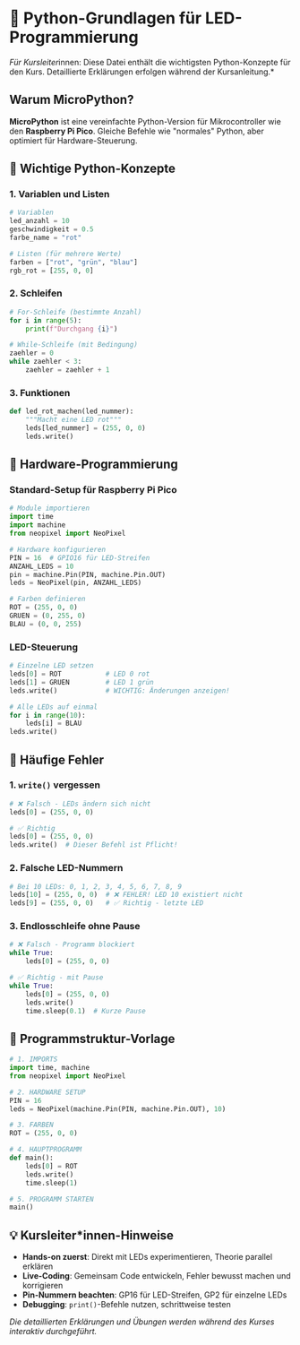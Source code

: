 # 🐍 Python-Grundlagen für LED-Programmierung

*Für Kursleiter*innen: Diese Datei enthält die wichtigsten Python-Konzepte für den Kurs. Detaillierte Erklärungen erfolgen während der Kursanleitung.*

## Warum MicroPython?
**MicroPython** ist eine vereinfachte Python-Version für Mikrocontroller wie den **Raspberry Pi Pico**. Gleiche Befehle wie "normales" Python, aber optimiert für Hardware-Steuerung.

## 📝 Wichtige Python-Konzepte

### 1. Variablen und Listen
```python
# Variablen
led_anzahl = 10
geschwindigkeit = 0.5
farbe_name = "rot"

# Listen (für mehrere Werte)
farben = ["rot", "grün", "blau"]
rgb_rot = [255, 0, 0]
```

### 2. Schleifen
```python
# For-Schleife (bestimmte Anzahl)
for i in range(5):
    print(f"Durchgang {i}")

# While-Schleife (mit Bedingung)
zaehler = 0
while zaehler < 3:
    zaehler = zaehler + 1
```

### 3. Funktionen
```python
def led_rot_machen(led_nummer):
    """Macht eine LED rot"""
    leds[led_nummer] = (255, 0, 0)
    leds.write()
```

## 🔌 Hardware-Programmierung

### Standard-Setup für Raspberry Pi Pico
```python
# Module importieren
import time
import machine
from neopixel import NeoPixel

# Hardware konfigurieren
PIN = 16  # GPIO16 für LED-Streifen
ANZAHL_LEDS = 10
pin = machine.Pin(PIN, machine.Pin.OUT)
leds = NeoPixel(pin, ANZAHL_LEDS)

# Farben definieren
ROT = (255, 0, 0)
GRUEN = (0, 255, 0)
BLAU = (0, 0, 255)
```

### LED-Steuerung
```python
# Einzelne LED setzen
leds[0] = ROT           # LED 0 rot
leds[1] = GRUEN         # LED 1 grün
leds.write()            # WICHTIG: Änderungen anzeigen!

# Alle LEDs auf einmal
for i in range(10):
    leds[i] = BLAU
leds.write()
```

## 🚨 Häufige Fehler

### 1. `write()` vergessen
```python
# ❌ Falsch - LEDs ändern sich nicht
leds[0] = (255, 0, 0)

# ✅ Richtig
leds[0] = (255, 0, 0)
leds.write()  # Dieser Befehl ist Pflicht!
```

### 2. Falsche LED-Nummern
```python
# Bei 10 LEDs: 0, 1, 2, 3, 4, 5, 6, 7, 8, 9
leds[10] = (255, 0, 0)  # ❌ FEHLER! LED 10 existiert nicht
leds[9] = (255, 0, 0)   # ✅ Richtig - letzte LED
```

### 3. Endlosschleife ohne Pause
```python
# ❌ Falsch - Programm blockiert
while True:
    leds[0] = (255, 0, 0)

# ✅ Richtig - mit Pause
while True:
    leds[0] = (255, 0, 0)
    leds.write()
    time.sleep(0.1)  # Kurze Pause
```

## 🎯 Programmstruktur-Vorlage
```python
# 1. IMPORTS
import time, machine
from neopixel import NeoPixel

# 2. HARDWARE SETUP
PIN = 16
leds = NeoPixel(machine.Pin(PIN, machine.Pin.OUT), 10)

# 3. FARBEN
ROT = (255, 0, 0)

# 4. HAUPTPROGRAMM
def main():
    leds[0] = ROT
    leds.write()
    time.sleep(1)

# 5. PROGRAMM STARTEN
main()
```

## 💡 Kursleiter*innen-Hinweise
- **Hands-on zuerst**: Direkt mit LEDs experimentieren, Theorie parallel erklären
- **Live-Coding**: Gemeinsam Code entwickeln, Fehler bewusst machen und korrigieren
- **Pin-Nummern beachten**: GP16 für LED-Streifen, GP2 für einzelne LEDs
- **Debugging**: `print()`-Befehle nutzen, schrittweise testen

*Die detaillierten Erklärungen und Übungen werden während des Kurses interaktiv durchgeführt.*
